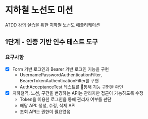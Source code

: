 # 지하철 노선도 미션
[ATDD 강의](https://edu.nextstep.camp/c/R89PYi5H) 실습을 위한 지하철 노선도 애플리케이션

## 1단계 - 인증 기반 인수 테스트 도구
### 요구사항
- [x] Form 기반 로그인과 Bearer 기반 로그인 기능을 구현
    - UsernamePasswordAuthenticationFilter, BearerTokenAuthenticationFilter를 구현
    - AuthAcceptanceTest 테스트를 통해 기능 구현을 확인
- [x] 지하철역, 노선, 구간을 변경하는 API는 관리자만 접근이 가능하도록 수정
    - Token을 이용한 로그인을 통해 관리자 여부를 판단
    - 해당 API: 생성, 수정, 삭제 API
    - 조회 API는 권한이 필요없음